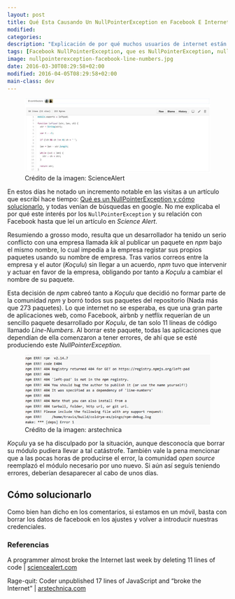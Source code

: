 ```yaml
---
layout: post
title: Qué Esta Causando Un NullPointerException en Facebook E Internet y cómo solucionarlo
modified:
categories:
description: "Explicación de por qué muchos usuarios de internet están obteniendo un error nullpointerexception, en facebook entre otras aplicaciones"
tags: [Facebook NullPointerException, que es NullPointerException, nullpointerexception null]
image: nullpointerexception-facebook-line-numbers.jpg
date: 2016-03-30T08:29:58+02:00
modified: 2016-04-05T08:29:58+02:00
main-class: dev
---
```


<figure>
  <a href="/assets/img/nullpointerexception-facebook-line-numbers.jpg"><img src="/assets/img/nullpointerexception-facebook-line-numbers.jpg" title="{{ page.title }}" alt="{{ page.title }}" /></a>
  <span class="image-credit">Crédito de la imagen: ScienceAlert</span>
</figure>

En estos días he notado un incremento notable en las visitas a un artículo que escribí hace tiempo: [Qué es un NullPointerException y cómo solucionarlo](/que-es-un-nullpointerexception-y-como-solucionarlo/ "Qué es un NullPointerException y cómo solucionarlo"), y todas venían de búsquedas en google. No me explicaba el por qué este interés por los `NullPointerException` y su relación con Facebook hasta que leí un artículo en _Science Alert_.

<!--ad-->

Resumiendo a grosso modo, resulta que un desarrollador ha tenido un serio conflicto con una empresa llamada _kik_ al publicar un paquete en _npm_ bajo el mismo nombre, lo cual impedía a la empresa registar sus propios paquetes usando su nombre de empresa. Tras varios correos entre la empresa y el autor (_Koçulu_) sin llegar a un acuerdo, _npm_ tuvo que intervenir y actuar en favor de la empresa, obligando por tanto a _Koçulu_ a cambiar el nombre de su paquete.

Esta decisión de _npm_ cabreó tanto a _Koçulu_ que decidió no formar parte de la comunidad _npm_ y borró todos sus paquetes del repositorio (Nada más que 273 paquetes). Lo que internet no se esperaba, es que una gran parte de aplicaciones web, como Facebook, airbnb y netflix requerían de un sencillo paquete desarrollado por _Koçulu_, de tan solo 11 líneas de código llamado _Line-Numbers_. Al borrar este paquete, todas las aplicaciones que dependían de ella comenzaron a tener errores, de ahí que se esté produciendo este _NullPointerException_.

<figure>
  <a href="/assets/img/nullpointerexception-facebook.png"><img src="/assets/img/nullpointerexception-facebook.png" title="{{ page.title }}" alt="{{ page.title }}" /></a>
  <span class="image-credit">Crédito de la imagen: arstechnica</span>
</figure>

_Koçulu_ ya se ha disculpado por la situación, aunque desconocía que borrar su módulo pudiera llevar a tal catástrofe. También vale la pena mencionar que a las pocas horas de producirse el error, la comunidad _open source_ reemplazó el módulo necesario por uno nuevo. Si aún así seguís teniendo errores, deberían desaparecer al cabo de unos días.

## Cómo solucionarlo

Como bien han dicho en los comentarios, si estamos en un móvil, basta con borrar los datos de facebook en los ajustes y volver a introducir nuestras credenciales.

### Referencias

A programmer almost broke the Internet last week by deleting 11 lines of code \| [sciencealert.com](http://www.sciencealert.com/how-a-programmer-almost-broke-the-internet-by-deleting-11-lines-of-code "A programmer almost broke the Internet last week by deleting 11 lines of code")

Rage-quit: Coder unpublished 17 lines of JavaScript and “broke the Internet” \| [arstechnica.com](http://arstechnica.com/information-technology/2016/03/rage-quit-coder-unpublished-17-lines-of-javascript-and-broke-the-internet/ "Rage-quit: Coder unpublished 17 lines of JavaScript and “broke the Internet”")
